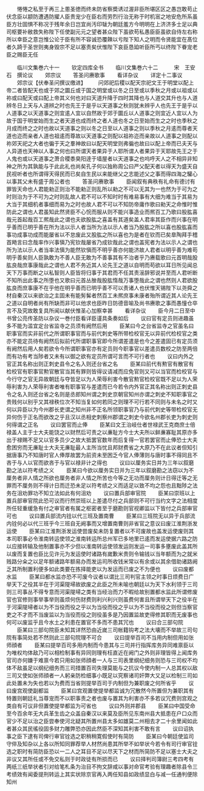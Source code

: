 <!-- { "loadSidebar": true } -->
　　惓惓之私至于再三上慁圣徳而终未防省察奬诱过渥非臣所堪区区之愚岂敢苟止伏念臣以颛防遭遇防擢人臣贵宠少在臣右而劳烈行治无称于时机宻之地安危所系虽臣方壮固惧不称况于残年余日岂宜尚汚印韨为朝廷羞方今明明在上济济多士足以典司枢要补敝救失称陛下任使副元元之望者甚众陛下虽欲苟私愚臣臣虽欲自侍左右称所以幸臣之意岂惟公论于臣有所不容诚恐覆餗以亏陛下知人之明而令贤能宜在髙位者久踦于圣世则夷身毁宗不足以塞责矣伏惟陛下哀臣恳廹听臣所丐以终陛下眷宠老臣之赐臣无任









　　临川文集巻六十一
　　钦定四库全书
　　临川文集巻六十二　　　宋　王安石　撰论议
　　郊宗议
　　答圣问赓歌事
　　看详杂议
　　详定十二事议
　　郊宗议【伏奉圣问撰议缴进】
　　问郊祀后稷以配天宗祀文王于明堂以配上帝二者皆配天也或于郊之圜丘或于国之明堂或以冬之日至或以季秋之月或以祖或以祢或曰配天或曰配上帝其义何也对曰天道升降于四时其降也与人道交其升也与人道辨冬日上天与人道辨之时也先王于是乎以天道事之秋则犹未辨乎人也先王于是乎以人道事之以天道事之则宜逺人宜以自然故于郊于圜丘以人道事之则宜近人宜以人为故于国于明堂始而生之者天道也成而终之者人道也冬之日至始而生之之时也季秋之月成而终之之时也故以天道事之则以冬之日至以人道事之则以季秋之月逺而尊者天道也迩而亲者人道也祖逺而尊故以天道事之则配以祖祢迩而亲故以人道事之则配以祢郊天祀之大者也徧于天之羣神故曰以配天明堂则弗徧也故曰以配上帝而已夫天与人异道也天神以人事之何也曰所谓天者果异于人耶所谓人者果异于天耶故先王之于人鬼也或以天道事之萧合稷黍臭阳逹于墙屋者以天道事之也呜呼天人之不相异非知神之所为其孰能与于此此礼也尚矣孔子何以独称周公曰严父配天者以得天为盛天自民视听者也所谓得天得民而已矣自生民以来能继父之志能述父之事而得四海之驩心以事其父未有盛于周公者也
　　答圣问赓歌事
　　臣闻叙有典秩有礼命有德讨有罪皆天命也人君能勑正则治不能勑正则乱所以勑之不可以无其为一也然为于可为之时则治为于不可为之时则乱故人君不可以不知时时有难易事有大细为难当于其易为大当于其细机者事细而易为之时也故人君不可以不知防帝庸作歌曰勑天之命惟时惟防此之谓也人君虽知此然贤臣不心恱而服从则不能兴事造业而熈百工乃歌曰股肱喜哉元首起哉百工熈哉此之谓也夫欲股肱之喜盖有其道矣盖人君率其臣作而兴事在明乎善而已明乎善在所为法以示人者当所为法以示人者当乃股肱之所以喜也股肱喜而事功成事功成而能屡省以不怠废此又股肱之所以喜也为是者在钦而已矣臯陶拜手稽首飏言曰念哉率作兴事愼乃宪钦哉屡省乃成钦哉此之谓也盖宪者为法以示人之谓也所为法以示人者当率法愼为能然钦愼而不明乎善亦何能济故人君者以明乎善为难苟明乎善矣则人臣孰敢为不善人臣无敢为不善事其有不治者乎乃赓载歌曰元首明哉股肱良哉庶事康哉此之谓也人君不务近其人论先王之道以自明而苟欲以耳日所见闻总天下万事而断之以私智则人臣皆将归事于其君而不任其责滛辞邪说并至而人君听断不知所出此事之所堕也又歌曰元首丛脞哉股肱惰哉万事堕哉此之谓也然则人君欲股肱良而庶事康不在乎他在明乎善而已明乎善不可以责诸人也伏惟天锡陛下以尧舜之材自秦汉以来欲治之主固未有能髣髴者然百工未熈庶事未康者殆所谓近其人论先王之道以自明者尚有所缺而非可以他求也臣昨日防德音喻及尚书赓歌之事而愚憧仓卒言不及究故敢复具所闻以献伏惟圣心加察幸甚
　　看详杂议
　　臣今月二日至中书曾公亮传圣防以杂议一巻付臣看详臣谨具条奏如后
　　议曰官有定员则进趣虽多不能为滥宜定台省监寺之员须有阙然后用
　　臣某曰今之台省监寺之官虽名曰职事官而实非前代之所谓职事官而与前代刺史等所带检校官无以异前代检校官之类亦不能定员待有阙然后拟前代所谓职事官即今所谓差遣是也今之差遣固已有定员须有阙然后用人矣若欲令今所谓职事官亦有定员则今职事官以差遣员数校之防至两倍而有功有考当陟者又未有以御之欲有定员所谓可言而不可行者也
　　议曰内外之官正其名称出则正刺史县令之名入则还台省之名
　　臣某曰前代有勲官有散官有检校官有职事官勲官散官当其有罪则皆得议请减而应免官则又可以当官而检校官与今行守之官无异故朝廷与夺皆足以为人荣辱利害今散官勲官检校官既不足以为人荣辱利害为人荣辱利害者唯有职事官与差遣而已今若令内外官正其名称出则正刺史县令之名入则还台省之名则是丞郎知州谓之刺史京朝官知州亦谓之刺史不知职事官之贵贱何以别乎又其禄秩位次不知当复如何若同之则理不可行若不同则与未名之时又何以异臣以为今州郡长吏谓之知州非不正名所领职事官乃与前代刺史等带检校官无异何伤于正名而欲改之乎且汉以丞相史刺察州郡谓之刺史今欲名州郡长吏为刺史则何得谓之正名
　　议曰罢官而止俸
　　臣某曰文王治岐仕者世禄武王克商庶士倍禄盖人主于士大夫能饶之以财然后可责之以亷耻方今士大夫所以鲜亷寡耻其原亦多出于禄赐不足又以官多员少之故大抵罢官数年而后复得一官若罢官而止俸恐士大夫愈困穷而无亷耻士大夫无亷耻最人主所当忧且邦财费省之大原乃不在此议者但知引据唐事乃不知唐时官人俸厚故罢为前资未至困乏今官人俸薄则与唐时事不得同且不吝于与人以官而欲吝于与官以禄非计之得也
　　议曰以厘务实日并为三年以叙磨勘之法以符考绩之义
　　臣某曰今欲以厘务实日并为三年以叙磨勘之法窃以为不厘务者非人情之所欲也厘务者非人情之所苦也今等之无功而厘务则计日得迁等之无罪而不厘务则不得计日而迁恐未足以符考绩之义而适足以致不均之怨也且黜陟之法务在沮劝罪功不知立法如此有何沮劝
　　议曰置兵部审官院
　　臣某曰崇班以上置兵部审官院此恐可议而行然崇班以上差遣尽付之兵部则不可行当约文字之法相度所任轻重缓急有付之审官者有属之枢密者至于磨勘则官视卿监以下皆付之兵部审官可也
　　议曰置兵部流内铨以代三班及置南曹
　　臣某曰三班院无以异于兵部流内铨何必以代三班乎今三班自无阙事而又增置南曹则非省官之意议曰废江淮荆浙发运使
　　臣某曰江淮荆浙发运使尝废矣未防复置者以不可废故也盖发运使废则其本司职事必令淮南转运使领之淮南转运所总州军已多地里已逺而发运使据六路之防以应接转输及他制置事亦不少但以淮南转运使领发运则发运一司事多壅废此盖其所以废而复置也臣比见许元为发运使时诸路有嵗歉米贵则令输钱以当年额而为之就米贱路分籴之以足年额诸路年额易办而发运司所收钱米常以有余或以其余借助诸路阙乏其所制置利便多如此类要在拣择能吏以为发运而已废之不为便也
　　议曰废都水监
　　臣某曰都水监亦恐不可废今议者以谓比三司判官主领之时事日烦费日广举天下之役其半在于河渠隄埽故欲废之此臣之所未喻也朝廷以为天下水利领于三司则三司事丛不得专意而河渠隄埽之类有当经治而力不暇给故别置都水监此所谓修废官也官修则事举事举则虽烦何伤财费则利兴利兴则虽费何害且所谓举天下之役半在于河渠隄埽者以为不当役而役之乎以为当役而役之乎以为不当役而役之则但当察官吏之不才而不当废监以为当役而役之则役虽多是乃因置监故吏得修其职而无废事也何可以废监乎且今水土之利患在置官不多而不患其冗也
　　议曰合三部句院
　　臣某曰三部句院臣未知其详然恐由近嵗三司帐籍钩考之法大壊而不举故三司句院有事简处若不然则此三部句院理不可合
　　议曰提举百司不当用内制但用如张师顔者
　　臣某曰提举百司多用内制而今患其与三司并行指挥库务异同难禀臣以为唯权均体敌乃可以相检制事有异同则理有枉直近在阙门之外则非理皆得上闻库务官司亦何嫌于难禀今若只用如张师顔者一人与三司表里纲纪细务则恐与三司权不均体不敌虽足以纲纪细务而三司措置百司失理莫能与之抗议今使内制一人总其权以敌三司又使如张师顔者一人躬亲防检细事小既足以究察诸司奸弊大又足以检制三司如此处置未为失也若以为费而当省则提举百司于内制但为兼职废之何所省乎
　　议曰废宫观使副都监
　　臣某曰宫观置使提举都监诚为冗散然今所置但为兼职其有特置则朝廷礼当尊宠而不以职事责之者也废与置其为利害亦不多若议冗费则宫观之类自有可议非但置使提举都监为可省也
　　议曰外则并郡县
　　臣某曰中国受命至今百余年无大兵革生齿之众盖自秦汉以来莫及臣所见东南州县大抵患在户口众而官少不足以治之臣尝奉使河北疑其所置州县太多如雄莫二州相去才二十余里闻如此者甚众其民徭役固多财力雕弊恐亦因此然臣不深知其利害不敢有言
　　议曰诏执事之臣下逮有司俾行审官铨选之职稍稍寛假使时有简防
　　臣某曰今朝廷使监司守倅及知杂以上各以所知同罪荐举人材然尚患其所举不如举状今若令有司行审官铨选之职时有简防臣恐以一二人之耳目不足以尽天下之材而所简防不足以塞士大夫之非议又其所任或不免交私则于时政徒有所损而已
　　议曰择判司簿尉三考四考有两纸三纸举状者引对给笔札条为治目不拘文辞咸以事对命官考验有理趣者除县令三考绩效有闻委提刑转运上其实状除京官再入两任知县如政绩显白与减一任通判便除知州
